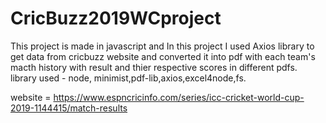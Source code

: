 # CricBuzz2019WCproject
 This project is made in javascript and In this project I used Axios library to get data from cricbuzz website and converted it into pdf with each team's macth history with result and thier respective scores in different pdfs.
 library used - node, minimist,pdf-lib,axios,excel4node,fs.

website = https://www.espncricinfo.com/series/icc-cricket-world-cup-2019-1144415/match-results
